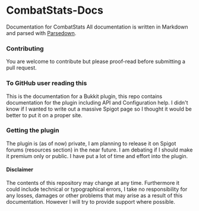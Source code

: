 # CombatStats-Docs
Documentation for CombatStats
All documentation is written in Markdown and parsed with [Parsedown](http://parsedown.org).

### Contributing
You are welcome to contribute but please proof-read before submitting a pull request.

### To GitHub user reading this
This is the documentation for a Bukkit plugin, this repo contains documentation for the plugin including API and Configuration help. I didn't know if I wanted to write out a massive Spigot page so I thought it would be better to put it on a proper site.

### Getting the plugin
The plugin is (as of now) private, I am planning to release it on Spigot forums (resources section) in the near future. I am debating if I should make it premium only or public.
I have put a lot of time and effort into the plugin.

#### Disclaimer
The contents of this repository may change at any time. Furthermore it could include technical or typographical errors, I take no responsibility for any losses, damages or other problems that may arise as a result of this documentation. However I will try to provide support where possible.